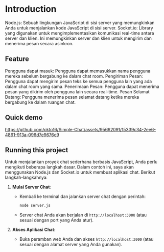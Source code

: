 # Introduction

Node.js: Sebuah lingkungan JavaScript di sisi server yang memungkinkan Anda untuk menjalankan kode JavaScript di sisi server.
Socket.io: Library yang digunakan untuk mengimplementasikan komunikasi real-time antara server dan klien. Ini memungkinkan server dan klien untuk mengirim dan menerima pesan secara asinkron.

## Feature
Pengguna dapat masuk: Pengguna dapat memasukkan nama pengguna mereka sebelum bergabung ke dalam chat room.
Pengiriman Pesan: Pengguna dapat mengirim pesan teks ke semua pengguna lain yang ada dalam chat room yang sama.
Penerimaan Pesan: Pengguna dapat menerima pesan yang dikirim oleh pengguna lain secara real-time.
Pesan Selamat Datang: Pengguna menerima pesan selamat datang ketika mereka bergabung ke dalam ruangan chat.

## Quick demo

https://github.com/okto16/Simple-Chat/assets/95692091/15339c34-2ee6-4861-913a-096d7e9676c9

## Running this project
Untuk menjalankan proyek chat sederhana berbasis JavaScript, Anda perlu mengikuti beberapa langkah dasar. Dalam contoh ini, saya akan menggunakan Node.js dan Socket.io untuk membuat aplikasi chat. Berikut langkah-langkahnya:


1. **Mulai Server Chat**:
   - Kembali ke terminal dan jalankan server chat dengan perintah:

     ```bash
     node server.js
     ```

   - Server chat Anda akan berjalan di `http://localhost:3000` (atau sesuai dengan port yang Anda atur).

2. **Akses Aplikasi Chat**:
    - Buka peramban web Anda dan akses `http://localhost:3000` (atau sesuai dengan alamat server yang Anda gunakan).
